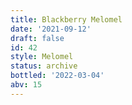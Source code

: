 ```yaml
---
title: Blackberry Melomel
date: '2021-09-12'
draft: false
id: 42
style: Melomel
status: archive
bottled: '2022-03-04'
abv: 15
---
```

